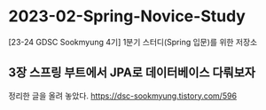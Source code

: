 # 2023-02-Spring-Novice-Study
[23-24 GDSC Sookmyung 4기] 1분기 스터디(Spring 입문)를 위한 저장소

## 3장 스프링 부트에서 JPA로 데이터베이스 다뤄보자

정리한 글을 올려 놓았다.
https://dsc-sookmyung.tistory.com/596